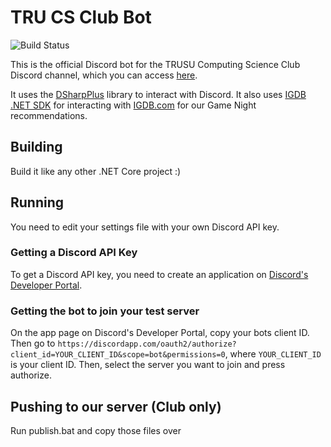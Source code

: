 # TRU CS Club Bot

![Build Status](https://github.com/trucsclub/TRUCSBot/workflows/Build%20Status/badge.svg)

This is the official Discord bot for the TRUSU Computing Science Club Discord channel, which you can
access [here](https://trucsclub.ca/discord).

It uses the [DSharpPlus](https://github.com/DSharpPlus/DSharpPlus) library to interact with Discord. It also
uses [IGDB .NET SDK](https://github.com/kamranayub/igdb-dotnet) for interacting with [IGDB.com](https://www.igdb.com/)
for our Game Night recommendations.

## Building

Build it like any other .NET Core project :)

## Running

You need to edit your settings file with your own Discord API key.

### Getting a Discord API Key

To get a Discord API key, you need to create an application
on [Discord's Developer Portal](https://discord.com/developers/applications).

### Getting the bot to join your test server

On the app page on Discord's Developer Portal, copy your bots client ID. Then go
to ``https://discordapp.com/oauth2/authorize?client_id=YOUR_CLIENT_ID&scope=bot&permissions=0``,
where ``YOUR_CLIENT_ID`` is your client ID. Then, select the server you want to join and press authorize.

## Pushing to our server (Club only)

Run publish.bat and copy those files over

